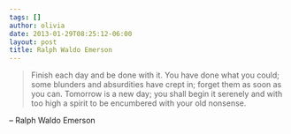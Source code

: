 ```yaml
---
tags: []
author: olivia
date: 2013-01-29T08:25:12-06:00
layout: post
title: Ralph Waldo Emerson
---
```


> Finish each day and be done with it. You have done what you could; some blunders and absurdities have crept in; forget them as soon as you can. Tomorrow is a new day; you shall begin it serenely and with too high a spirit to be encumbered with your old nonsense.

– Ralph Waldo Emerson
